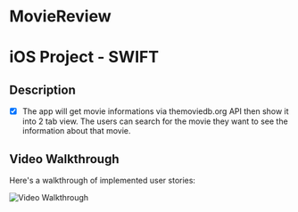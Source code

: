 # MovieReview
# iOS Project - SWIFT

## Description

- [X] The app will get movie informations via themoviedb.org API then show it into 2 tab view. The users can search for the movie they want to see the information about that movie. 
   

## Video Walkthrough

Here's a walkthrough of implemented user stories:

<img src='http://imgur.com/a/jcxKC' title='Video Walkthrough' width='' alt='Video Walkthrough' />
